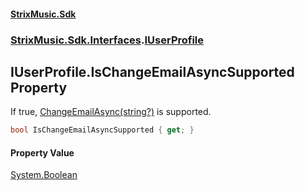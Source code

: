 #### [StrixMusic.Sdk](./index.md 'index')
### [StrixMusic.Sdk.Interfaces](./StrixMusic-Sdk-Interfaces.md 'StrixMusic.Sdk.Interfaces').[IUserProfile](./StrixMusic-Sdk-Interfaces-IUserProfile.md 'StrixMusic.Sdk.Interfaces.IUserProfile')
## IUserProfile.IsChangeEmailAsyncSupported Property
If true, [ChangeEmailAsync(string?)](./StrixMusic-Sdk-Interfaces-IUserProfile-ChangeEmailAsync(string-).md 'StrixMusic.Sdk.Interfaces.IUserProfile.ChangeEmailAsync(string?)') is supported.  
```csharp
bool IsChangeEmailAsyncSupported { get; }
```
#### Property Value
[System.Boolean](https://docs.microsoft.com/en-us/dotnet/api/System.Boolean 'System.Boolean')  
